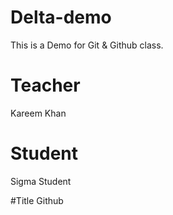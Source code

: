 # Delta-demo
This is a Demo for Git &amp; Github class.

# Teacher
Kareem Khan 

# Student
Sigma Student

#Title 
Github
